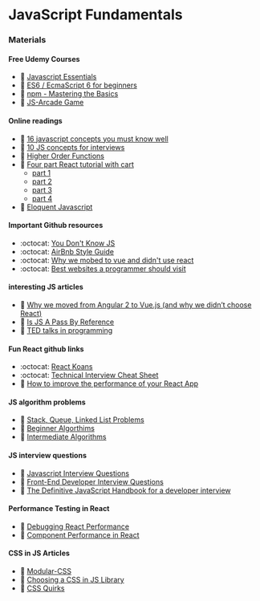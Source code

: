 # JavaScript Fundamentals



### Materials
#### Free Udemy Courses  
* :movie_camera: [Javascript Essentials][Javascript-Essentials]
* :movie_camera: [ES6 / EcmaScript 6 for beginners][es6-for-beginners]
* :movie_camera: [npm - Mastering the Basics][npm-basics]
* :movie_camera: [JS-Arcade Game][JS-Arcade]

#### Online readings
* :book: [16 javascript concepts you must know well][16-javascript-concepts-you-must-know-well]
* :book: [10 JS concepts for interviews][10-JS-Concepts-for-interviews]
* :book: [Higher Order Functions][higher-order]
* :book: [Four part React tutorial with cart][learn-react]
  * [part 1][part-1]
  * [part 2][part-2]
  * [part 3][part-3]
  * [part 4][part-4]
* :book: [Eloquent Javascript][eloquent-javascript]  


#### Important Github resources
* :octocat: [You Don't Know JS][You-Dont-Know-JS]
* :octocat: [AirBnb Style Guide][Airbnb-Style-guide]
* :octocat: [Why we mobed to vue and didn't use react][react]
* :octocat: [Best websites a programmer should visit][best-websites-a-programmer-should-visit]


#### interesting JS articles
* :book: [Why we moved from Angular 2 to Vue.js (and why we didn’t choose React)][moved-from-ang2]
* :book: [Is JS A Pass By Reference][is-js-a-pass-by-reference]
* :movie_camera: [TED talks in programming][ted-program]

#### Fun React github links
* :octocat: [React Koans][React-Koans]
* :octocat: [Technical Interview Cheat Sheet][tech-interview-cheatsheet]
* :link: [How to improve the performance of your React App][react-performance]

#### JS algorithm problems
* :link: [Stack, Queue, Linked List Problems][Linked-list-problems]
* :link: [Beginner Algorthims][beginner-algos]
* :link: [Intermediate Algorithms][Intermediate-algos]

#### JS interview questions
* :link: [Javascript Interview Questions][JS-interview-questions]
* :link: [Front-End Developer Interview Questions][frontend-interview-questions]
* :link: [The Definitive JavaScript Handbook for a developer interview][js-handbook-interview]

#### Performance Testing in React
* :link: [Debugging React Performance][react-preformance-chrome]
* :link: [Component Performance in React][performance-react]

#### CSS in JS Articles
* :link: [Modular-CSS][modular-css]
* :link: [Choosing a CSS in JS Library][css-in-js-library]
* :link: [CSS Quirks][css-quirk]
<!--
* :book: [Closures and Scope][closures] (10 min)
* :book: [`this` and that][this-and-that] (10 min)
* :book: [ES6 Arrow Functions][fat-arrows] (15 min) -->
[css-quirk]: https://medium.com/@peedutuisk/lesser-known-css-quirks-oddities-and-advanced-tips-css-is-awesome-8ee3d16295bb
[ted-program]: https://www.makeuseof.com/tag/ted-talks-programming/
[css-in-js-library]: https://gist.github.com/troch/c27c6a8cc47b76755d848c6d1204fdaf
[modular-css]:https://medium.com/@pioul/modular-css-with-react-61638ae9ea3e
[performance-react]:https://medium.com/modus-create-front-end-development/component-rendering-performance-in-react-df859b474adc
[react-preformance-chrome]:https://building.calibreapp.com/debugging-react-performance-with-react-16-and-chrome-devtools-c90698a522ad
[Javascript-Essentials]: https://www.udemy.com/javascript-essentials/
[es6-for-beginners]: https://www.udemy.com/es6-ecmascript-6-for-beginners/
[npm-basics]: https://www.udemy.com/npm-mastering-the-basics/
[JS-Arcade]: https://www.udemy.com/code-your-first-game/
[16-javascript-concepts-you-must-know-well]: http://javascriptissexy.com/16-javascript-concepts-you-must-know-well/
[10-JS-Concepts-for-interviews]: https://codeburst.io/10-javascript-concepts-you-need-to-know-for-interviews-136df65ecce
[You-Dont-Know-JS]: https://github.com/getify/You-Dont-Know-JS
[higher-order]: https://medium.freecodecamp.org/higher-order-functions-in-javascript-d9101f9cf528
[Airbnb-Style-guide]: https://github.com/airbnb/javascript
[react]: https://github.com/facebook/react
[moved-from-ang2]: https://medium.com/reverdev/why-we-moved-from-angular-2-to-vue-js-and-why-we-didnt-choose-react-ef807d9f4163
[best-websites-a-programmer-should-visit]: https://github.com/sdmg15/Best-websites-a-programmer-should-visit
[React-Koans]: https://github.com/arkency/reactjs_koans
[learn-react]: https://www.codementor.io/learn-reactjs
[part-1]: https://scotch.io/tutorials/learning-react-getting-started-and-concepts
[part-2]: https://scotch.io/tutorials/build-a-real-time-twitter-stream-with-node-and-react-js
[part-3]: https://scotch.io/tutorials/getting-to-know-flux-the-react-js-architecture
[part-4]: https://scotch.io/tutorials/creating-a-simple-shopping-cart-with-react-js-and-flux
[Linked-list-problems]: https://www.thatjsdude.com/interview/linkedList.html
[beginner-algos]: http://www.thatjsdude.com/interview/js1.html
[Intermediate-algos]: http://www.thatjsdude.com/interview/js2.html
[JS-interview-questions]: http://dev.fyicenter.com/Interview-Questions/JavaScript/What_are_JavaScript_types_.html
[tech-interview-cheatsheet]: https://gist.github.com/TSiege/cbb0507082bb18ff7e4b
[frontend-interview-questions]: http://www.thatjsdude.com/interview/
[is-js-a-pass-by-reference]: https://stackoverflow.com/questions/518000/is-javascript-a-pass-by-reference-or-pass-by-value-language
[js-handbook-interview]: https://medium.freecodecamp.org/the-definitive-javascript-handbook-for-a-developer-interview-44ffc6aeb54e
[react-performance]: https://medium.com/myheritage-engineering/how-to-greatly-improve-your-react-app-performance-e70f7cbbb5f6
[eloquent-javascript]: http://eloquentjavascript.net/
